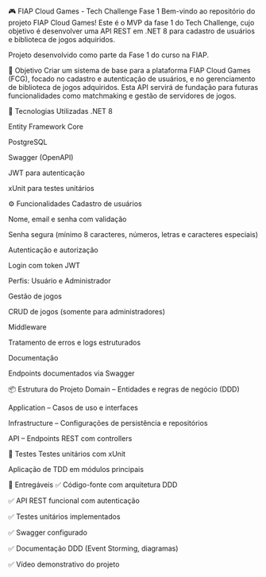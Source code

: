 🎮 FIAP Cloud Games - Tech Challenge Fase 1
Bem-vindo ao repositório do projeto FIAP Cloud Games! Este é o MVP da fase 1 do Tech Challenge, cujo objetivo é desenvolver uma API REST em .NET 8 para cadastro de usuários e biblioteca de jogos adquiridos.

Projeto desenvolvido como parte da Fase 1 do curso na FIAP.

🚀 Objetivo
Criar um sistema de base para a plataforma FIAP Cloud Games (FCG), focado no cadastro e autenticação de usuários, e no gerenciamento de biblioteca de jogos adquiridos. Esta API servirá de fundação para futuras funcionalidades como matchmaking e gestão de servidores de jogos.

🔧 Tecnologias Utilizadas
.NET 8

Entity Framework Core

PostgreSQL

Swagger (OpenAPI)

JWT para autenticação

xUnit para testes unitários

⚙️ Funcionalidades
Cadastro de usuários

Nome, email e senha com validação

Senha segura (mínimo 8 caracteres, números, letras e caracteres especiais)

Autenticação e autorização

Login com token JWT

Perfis: Usuário e Administrador

Gestão de jogos

CRUD de jogos (somente para administradores)

Middleware

Tratamento de erros e logs estruturados

Documentação

Endpoints documentados via Swagger

📦 Estrutura do Projeto
Domain – Entidades e regras de negócio (DDD)

Application – Casos de uso e interfaces

Infrastructure – Configurações de persistência e repositórios

API – Endpoints REST com controllers

🧪 Testes
Testes unitários com xUnit

Aplicação de TDD em módulos principais

📄 Entregáveis
✅ Código-fonte com arquitetura DDD

✅ API REST funcional com autenticação

✅ Testes unitários implementados

✅ Swagger configurado

✅ Documentação DDD (Event Storming, diagramas)

✅ Vídeo demonstrativo do projeto
